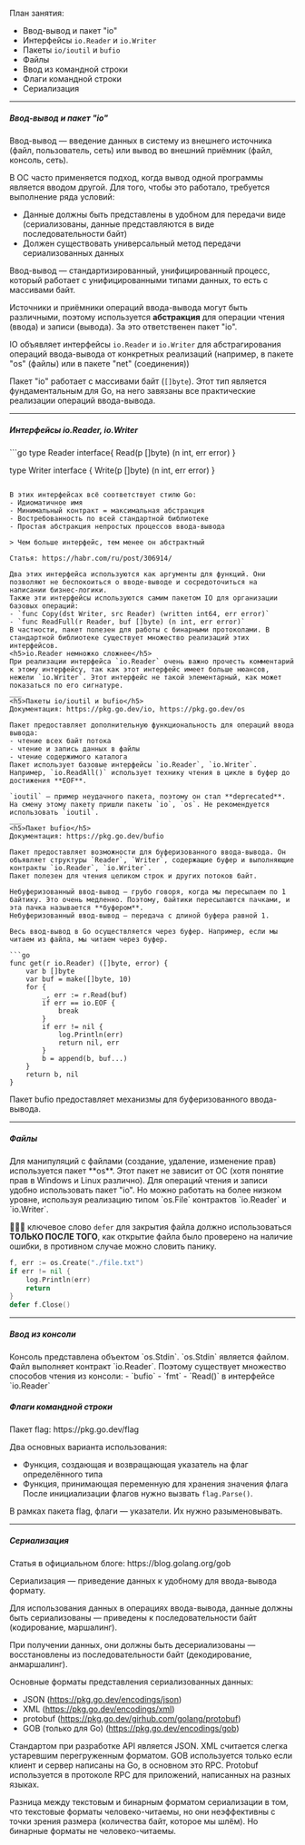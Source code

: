План занятия:
- Ввод-вывод и пакет "io"
- Интерфейсы `io.Reader` и `io.Writer`
- Пакеты `io/ioutil` и `bufio`
- Файлы
- Ввод из командной строки
- Флаги командной строки
- Сериализация
___
<h5>Ввод-вывод и пакет "io"</h5>
Ввод-вывод — введение данных в систему из внешнего источника (файл, пользователь, сеть) или вывод во внешний приёмник (файл, консоль, сеть).

В ОС часто применяется подход, когда вывод одной программы является вводом другой. Для того, чтобы это работало, требуется выполнение ряда условий:
- Данные должны быть представлены в удобном для передачи виде (сериализованы, данные представляются в виде последовательности байт)
- Должен существовать универсальный метод передачи сериализованных данных

Ввод-вывод — стандартизированный, унифицированный процесс, который работает с унифицированными типами данных, то есть с массивами байт.

Источники и приёмники операций ввода-вывода могут быть различными, поэтому используется **абстракция** для операции чтения (ввода) и записи (вывода). За это ответственен пакет "io".

IO объявляет интерфейсы `io.Reader` и `io.Writer` для абстрагирования операций ввода-вывода от конкретных реализаций (например, в пакете "os" (файлы) или в пакете "net" (соединения))

Пакет "io" работает с массивами байт (`[]byte`). Этот тип является фундаментальным для Go, на него завязаны все практические реализации операций ввода-вывода.
___
<h5>Интерфейсы io.Reader, io.Writer</h5>
```go
type Reader interface{
	Read(p []byte) (n int, err error)
}

type Writer interface {
	Write(p []byte) (n int, err error)
}
```

В этих интерфейсах всё соответствует стилю Go:
- Идиоматичное имя
- Минимальный контракт = максимальная абстракция
- Востребованность по всей стандартной библиотеке
- Простая абстракция непростых процессов ввода-вывода

> Чем больше интерфейс, тем менее он абстрактный

Статья: https://habr.com/ru/post/306914/

Два этих интерфейса используются как аргументы для функций. Они позволяют не беспокоиться о вводе-выводе и сосредоточиться на написании бизнес-логики.
Также эти интерфейсы используются самим пакетом IO для организации базовых операций:
- `func Copy(dst Writer, src Reader) (written int64, err error)`
- `func ReadFull(r Reader, buf []byte) (n int, err error)`
В частности, пакет полезен для работы с бинарными протоколами. В стандартной библиотеке существует множество реализаций этих интерфейсов.
<h5>io.Reader немножко сложнее</h5>
При реализации интерфейса `io.Reader` очень важно прочесть комментарий к этому интерфейсу, так как этот интерфейс имеет больше нюансов, нежели `io.Writer`. Этот интерфейс не такой элементарный, как может показаться по его сигнатуре.
___
<h5>Пакеты io/ioutil и bufio</h5>
Документация: https://pkg.go.dev/io, https://pkg.go.dev/os

Пакет предоставляет дополнительную функциональность для операций ввода вывода:
- чтение всех байт потока
- чтение и запись данных в файлы
- чтение содержимого каталога
Пакет использует базовые интерфейсы `io.Reader`, `io.Writer`.
Например, `io.ReadAll()` использует технику чтения в цикле в буфер до достижения **EOF**.

`ioutil` — пример неудачного пакета, поэтому он стал **deprecated**. На смену этому пакету пришли пакеты `io`, `os`. Не рекомендуется использовать `ioutil`.
___
<h5>Пакет bufio</h5>
Документация: https://pkg.go.dev/bufio

Пакет предоставляет возможности для буферизованного ввода-вывода. Он объявляет структуры `Reader`, `Writer`, содержащие буфер и выполняющие контракты `io.Reader`, `io.Writer`.
Пакет полезен для чтения целиком строк и других потоков байт.

Небуферизованный ввод-вывод — грубо говоря, когда мы пересылаем по 1 байтику. Это очень медленно. Поэтому, байтики пересылаются пачками, и эта пачка называется **буфером**.
Небуферизованный ввод-вывод — передача с длиной буфера равной 1.

Весь ввод-вывод в Go осуществляется через буфер. Например, если мы читаем из файла, мы читаем через буфер.

```go
func get(r io.Reader) ([]byte, error) {
	var b []byte
	var buf = make([]byte, 10)
	for {
		_, err := r.Read(buf)
		if err == io.EOF {
			break
		}
		if err != nil {
			log.Println(err)
			return nil, err
		}
		b = append(b, buf...)
	}
	return b, nil
}
```

Пакет bufio предоставляет механизмы для буферизованного ввода-вывода.
___
<h5>Файлы</h5>
Для манипуляций с файлами (создание, удаление, изменение прав) используется пакет **os**. Этот пакет не зависит от ОС (хотя понятие прав в Windows и Linux различно).
Для операций чтения и записи удобно использовать пакет "io".
Но можно работать на более низком уровне, используя реализацию типом `os.File` контрактов `io.Reader` и `io.Writer`.

🚨🚨🚨 ключевое слово `defer` для закрытия файла должно использоваться **ТОЛЬКО ПОСЛЕ ТОГО**, как открытие файла было проверено на наличие ошибки, в противном случае можно словить панику.
```go
f, err := os.Create("./file.txt")
if err != nil {
	log.Println(err)
	return
}
defer f.Close()
```
___
<h5>Ввод из консоли</h5>
Консоль представлена объектом `os.Stdin`. `os.Stdin` является файлом. Файл выполняет контракт `io.Reader`. Поэтому существует множество способов чтения из консоли:
- `bufio`
- `fmt`
- `Read()` в интерфейсе `io.Reader`

<h5>Флаги командной строки</h5>
Пакет flag: https://pkg.go.dev/flag

Два основных варианта использования:
- Функция, создающая и возвращающая указатель на флаг определённого типа
- Функция, принимающая переменную для хранения значения флага
После инициализации флагов нужно вызвать `flag.Parse()`.

В рамках пакета flag, флаги — указатели. Их нужно разыменовывать.
___
<h5>Сериализация</h5>
Статья в официальном блоге: https://blog.golang.org/gob

Сериализация — приведение данных к удобному для ввода-вывода формату.

Для использования данных в операциях ввода-вывода, данные должны быть сериализованы — приведены к последовательности байт (кодирование, маршалинг).

При получении данных, они должны быть десериализованы — восстановлены из последовательности байт (декодирование, анмаршалинг).

Основные форматы представления сериализованных данных:
- JSON (https://pkg.go.dev/encodings/json)
- XML (https://pkg.go.dev/encodings/xml)
- protobuf (https://pkg.go.dev/girhub.com/golang/protobuf)
- GOB (только для Go) (https://pkg.go.dev/encodings/gob)

Стандартом при разработке API является JSON. 
XML считается слегка устаревшим перегруженным форматом. 
GOB используется только если клиент и сервер написаны на Go, в основном это RPC. 
Protobuf используется в протоколе RPC для приложений, написанных на разных языках.

Разница между текстовым и бинарным форматом сериализации в том, что текстовые форматы человеко-читаемы, но они неэффективны с точки зрения размера (количества байт, которое мы шлём). Но бинарные форматы не человеко-читаемы.